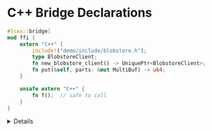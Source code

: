 # C++ Bridge Declarations

```rust
#[cxx::bridge]
mod ffi {
    extern "C++" {
        include!("demo/include/blobstore.h");
        type BlobstoreClient;
        fn new_blobstore_client() -> UniquePtr<BlobstoreClient>;
        fn put(&self, parts: &mut MultiBuf) -> u64;
    }

    unsafe extern "C++" {
        fn f();  // safe to call
    }
}
```

<details>

* The programmer does not need to promise that the signatures they have typed in
  are accurate; that would be unreasonable. CXX performs static assertions that
  the signatures exactly correspond with what is declared in C++.
* `unsafe extern` blocks allow you to declare C++ functions that are safe to
  call from Rust.

</details>
